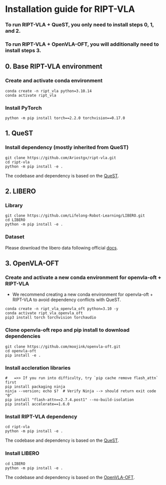# Installation guide for RIPT-VLA

### To run RIPT-VLA + QueST, you only need to install steps 0, 1, and 2.

### To run RIPT-VLA + OpenVLA-OFT, you will additionally need to install steps 3.

## 0. Base RIPT-VLA environment
### Create and activate conda environment
```
conda create -n ript_vla python=3.10.14
conda activate ript_vla
```

### Install PyTorch
```
python -m pip install torch==2.2.0 torchvision==0.17.0
```

## 1. QueST

### Install dependency (mostly inherited from QueST)
```
git clone https://github.com/Ariostgx/ript-vla.git
cd ript-vla
python -m pip install -e .
```

The codebase and dependency is based on the [QueST](https://quest-model.github.io/).

## 2. LIBERO
### Library
```
git clone https://github.com/Lifelong-Robot-Learning/LIBERO.git
cd LIBERO
python -m pip install -e .
```

### Dataset
Please download the libero data following official [docs](https://lifelong-robot-learning.github.io/LIBERO/html/algo_data/datasets.html#datasets).

## 3. OpenVLA-OFT

### Create and activate a new conda environment for openvla-oft + RIPT-VLA
- We recommend creating a new conda environment for openvla-oft + RIPT-VLA to avoid dependency conflicts with QueST.

```
conda create -n ript_vla_openvla_oft python=3.10 -y
conda activate ript_vla_openvla_oft
pip3 install torch torchvision torchaudio
```

### Clone openvla-oft repo and pip install to download dependencies
```
git clone https://github.com/moojink/openvla-oft.git
cd openvla-oft
pip install -e .
```

### Install accleration libraries
```
#   =>> If you run into difficulty, try `pip cache remove flash_attn` first
pip install packaging ninja
ninja --version; echo $?  # Verify Ninja --> should return exit code "0"
pip install "flash-attn==2.7.4.post1" --no-build-isolation
pip install accelerate==1.6.0
```

### Install RIPT-VLA dependency
```
cd ript-vla
python -m pip install -e .
```

The codebase and dependency is based on the [QueST](https://quest-model.github.io/).

### Install LIBERO
```
cd LIBERO
python -m pip install -e .
```

The codebase and dependency is based on the [OpenVLA-OFT](https://github.com/moojink/openvla-oft).
